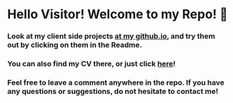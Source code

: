 # Hello Visitor! Welcome to my Repo! :rose:

### Look at my client side projects [at my github.io](https://github.com/bizkanta/bizkanta.github.io), and try them out by clicking on them in the Readme.

### You can also find my CV there, or just click [here](https://bizkanta.github.io/myCV/)!

### Feel free to leave a comment anywhere in the repo. If you have any questions or suggestions, do not hesitate to contact me!
